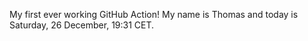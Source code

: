 My first ever working GitHub Action!
My name is Thomas and today is Saturday, 26 December, 19:31 CET. 
